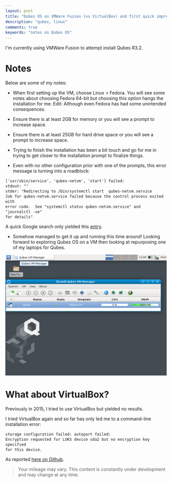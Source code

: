 ```yaml
---
layout: post
title: "Qubes OS on VMWare Fusion (vs VirtualBox) and first quick impressions"
description: "qubes, linux"
comments: true
keywords: "notes on Qubes OS"
---
```



I'm currently using VMWare Fusion to attempt install Qubes R3.2. 

# Notes

Below are some of my notes:

- When first setting up the VM, choose Linux > Fedora.  You will see some notes
about choosing Fedora 64-bit but choosing this option hangs the installation
for me. Edit: Although even Fedora has had some unintended consequences.

- Ensure there is at least 2GB for memory or you will see a prompt to increase
space.

- Ensure there is at least 25GB for hard drive space or you will see a prompt
to increase space.

- Trying to finish the installation has been a bit touch and go for me in trying
to get closer to the installation prompt to finalize things.

- Even with no other configuration prior with one of the prompts, this error
message is turning into a roadblock:

```
['usr/sbin/service', 'qubes-netvm', 'start'] failed:
stdout: ""
stder: "Redirecting to /bin/systemctl start  qubes-netvm.service
Job for qubes-netvm.service failed because the control process exited with
error code.  See "systemctl status qubes-netvm.service" and "journalctl -xe"
for details"
```

A quick Google search only yielded this [entry](https://www.mail-archive.com/qubes-users@googlegroups.com/msg04875.html).

- Somehow managed to get it up and running this time around! Looking forward
to exploring Qubes OS on a VM then looking at repurposing one of my laptops
for Qubes.

![Screenshot](/assets/images/qubes.png)


# What about VirtualBox?

Previously in 2015, I tried to use VirtualBox but yielded no results.

I tried VirtualBox again and so far has only led me to a command-line
installation error:

```
storage configuration failed: autopart failed:
Encryption requested for LUKS device sda2 but no encryption key specified 
for this device.
```

As reported [here on Github](https://github.com/QubesOS/qubes-issues/issues/2113).

> Your mileage may vary.  This content is constantly under development and may change at any time.
